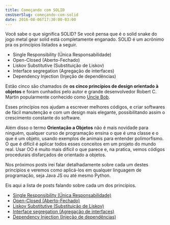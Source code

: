 ```yaml
---
title: Começando com SOLID
cmsUserSlug: começando-com-solid
date: 2016-08-06T17:30:00-03:00
---
```


Você sabe o que significa SOLID? Se você pensa que é o solid snake do jogo metal gear solid está completamente enganado. SOLID é um acrônimo pra os princípios listados a seguir.

* Single Responsibility (Única Responsabilidade)
* Open-Closed (Aberto-Fechado)
* Liskov Substitutive (Substituição de Liskov)
* Interface segregation (Agregação de interfaces)
* Dependency Injection (Injeção de dependências)

Estão cinco são chamados de <b> os cinco princípios de design orientado à objetos </b> e foram cunhados pelo autor e grande desenvolvedor Robert C. Martin popularmente conhecido como [Uncle Bob](https://en.wikipedia.org/wiki/Robert_Cecil_Martin).

Esses princípios nos ajudam a escrever melhores códigos, e criar softwares de fácil manutenção e com um design mais elegante, possibilitando assim o crescimento constante do software.

Além disso o termo <b>Orientação a Objetos</b> não é mais novidade para ninguém, qualquer curso de programação ensina o que é uma classe e o que é um objeto, usando exemplos de animais para entender polimorfismo. O que é difícil é aplicar todos esses conceitos em um projeto do mundo real. Usar OO é muito mais difícil o que parece e, na pratica, vemos códigos procedurais disfarçados de orientado a objetos.

Nos próximos posts irei falar detalhadamente sobre cada um destes princípios e veremos como aplicá-los em qualquer linguagem de programação, seja Java JS ou até mesmo Python.

Eis aqui a lista de posts falando sobre cada um dos princípios.

* [Single Responsibility (Única Responsabilidade)]()
* [Open-Closed (Aberto-Fechado)]()
* [Liskov Substitutive (Substituição de Liskov)]()
* [Interface segregation (Agregação de interfaces)]()
* [Dependency Injection (Injeção de dependências)]()

